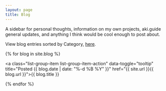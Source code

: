 ```yaml
---
layout: page
title: Blog
---
```


A sidebar for personal thoughts, information on my own projects, aki.guide general updates, and anything I think would be cool enough to post about.

View blog entries sorted by Category, <a href="{{ site.url }}/categories/">here</a>.

{% for blog in site.blog %}

<div class="list-group">

<a class="list-group-item list-group-item-action" data-toggle="tooltip" title="Posted {{ blog.date | date: "%-d %B %Y" }}" href="{{ site.url }}{{ blog.url }}">{{ blog.title }}</a>

</div>

{% endfor %}
